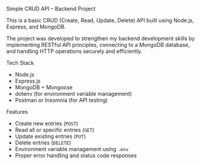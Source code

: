 Simple CRUD API – Backend Project

This is a basic CRUD (Create, Read, Update, Delete) API built using Node.js, Express, and MongoDB.

The project was developed to strengthen my backend development skills by implementing RESTful API principles, connecting to a MongoDB database, and handling HTTP operations securely and efficiently.


Tech Stack

- Node.js
- Express.js
- MongoDB + Mongoose
- dotenv (for environment variable management)
- Postman or Insomnia (for API testing)

Features

- Create new entries (`POST`)
- Read all or specific entries (`GET`)
- Update existing entries (`PUT`)
- Delete entries (`DELETE`)
- Environment variable management using `.env`
- Proper error handling and status code responses


